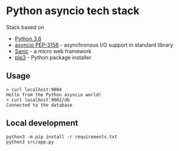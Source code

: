 # Python asyncio tech stack
Stack based on
* [Python 3.6](https://docs.python.org/3/whatsnew/3.6.html)
* [asyncio PEP-3156](https://www.python.org/dev/peps/pep-3156/) - asynchronous I/O support in standard library
* [Sanic](http://sanic.readthedocs.io/) - a micro web framework
* [pip3](https://packaging.python.org/key_projects/#pip) - Python package installer

## Usage
```
> curl localhost:9004
Hello from the Python asyncio world!
> curl localhost:9002/db
Connected to the database
```

## Local development
```
python3 -m pip install -r requirements.txt
python3 src/app.py
```
